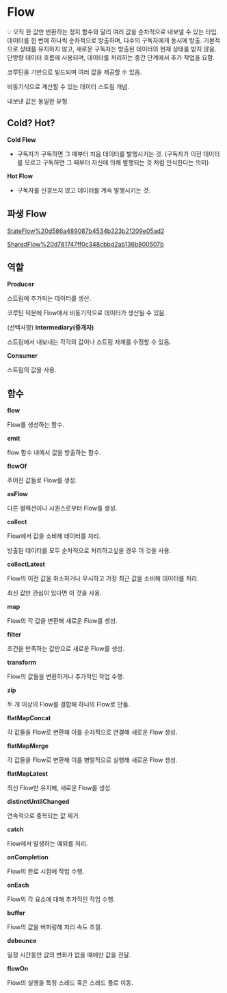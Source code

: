 # Flow

<aside>
💡 오직 한 값만 반환하는 정지 함수와 달리 여러 값을 순차적으로 내보낼 수 있는 타입.
데이터를 한 번에 하나씩 순차적으로 방출하며, 다수의 구독자에게 동시에 방출.
기본적으로 상태를 유지하지 않고, 새로운 구독자는 방출된 데이터의 현재 상태를 받지 않음.
단방향 데이터 흐름에 사용되며, 데이터를 처리하는 중간 단계에서 추가 작업을 요함.

</aside>

코루틴을 기반으로 빌드되며 여러 값을 제공할 수 있음.

비동기식으로 계산할 수 있는 데이터 스트림 개념.

내보낸 값은 동일한 유형.

## **Cold? Hot?**

**Cold Flow**

- 구독자가 구독하면 그 때부터 처음 데이터를 발행시키는 것. (구독자가 이전 데이터를 모르고 구독하면 그 때부터 자신에 의해 발행되는 것 처럼 인식한다는 의미)

**Hot Flow**

- 구독자를 신경쓰지 않고 데이터를 계속 발행시키는 것.

## 파생 Flow

[StateFlow%20d586a489087b4534b323b21209e05ad2](StateFlow%20d586a489087b4534b323b21209e05ad2)

[SharedFlow%20d781747ff0c348cbbd2ab136b800507b](SharedFlow%20d781747ff0c348cbbd2ab136b800507b)

## 역할

**Producer**

스트림에 추가되는 데이터를 생산.

코루틴 덕분에 Flow에서 비동기적으로 데이터가 생산될 수 있음.

(선택사항) **Intermediary(중개자)**

스트림에서 내보내는 각각의 값이나 스트림 자체를 수정할 수 있음.

**Consumer**

스트림의 값을 사용.

## **함수**

**flow**

Flow를 생성하는 함수.

**emit**

flow 함수 내에서 값을 방출하는 함수.

**flowOf**

주어진 값들로 Flow를 생성.

**asFlow**

다른 컬렉션이나 시퀀스로부터 Flow를 생성.

**collect**

Flow에서 값을 소비해 데이터를 처리.

방출된 데이터를 모두 순차적으로 처리하고싶을 경우 이 것을 사용.

**collectLatest**

Flow의 이전 값을 취소하거나 무시하고 가장 최근 값을 소비해 데이터를 처리.

최신 값만 관심이 있다면 이 것을 사용.

**map**

Flow의 각 값을 변환해 새로운 Flow를 생성.

**filter**

조건을 만족하는 값만으로 새로운 Flow를 생성.

**transform**

Flow의 값들을 변환하거나 추가적인 작업 수행.

**zip**

두 개 이상의 Flow를 결합해 하나의 Flow로 만듦.

**flatMapConcat**

각 값들을 Flow로 변환해 이를 순차적으로 연결해 새로운 Flow 생성.

**flatMapMerge**

각 값들을 Flow로 변환해 이를 병렬적으로 실행해 새로운 Flow 생성.

**flatMapLatest**

최신 Flow만 유지해, 새로운 Flow를 생성.

**distinctUntilChanged**

연속적으로 중복되는 값 제거.

**catch**

Flow에서 발생하는 예외를 처리.

**onCompletion**

Flow의 완료 시점에 작업 수행.

**onEach**

Flow의 각 요소에 대해 추가적인 작업 수행.

**buffer**

Flow의 값을 버퍼링해 처리 속도 조절.

**debounce**

일정 시간동안 값의 변화가 없을 때에만 값을 전달.

**flowOn**

Flow의 실행을 특정 스레드 혹은 스레드 풀로 이동.